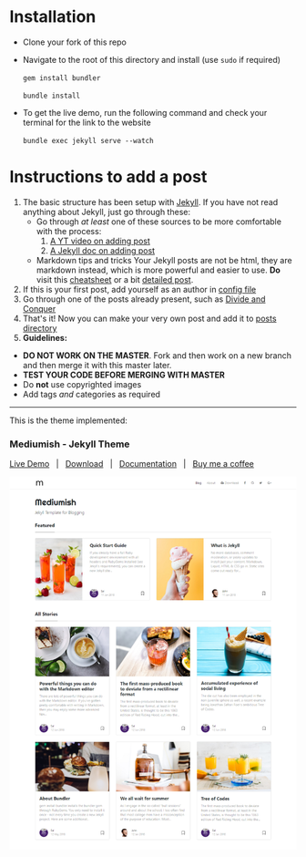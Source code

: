 # Installation

- Clone your fork of this repo
- Navigate to the root of this directory and install (use `sudo` if required)

	`gem install bundler`

	`bundle install`

- To get the live demo, run the following command and check your terminal for the link to the website

	`bundle exec jekyll serve --watch`


# Instructions to add a post
1. The basic structure has been setup with [Jekyll](https://jekyllrb.com/). If you have not read anything about Jekyll, just go through these:
	* Go through *at least* one of these sources to be more comfortable with the process:
		1. [A YT video on adding post](https://www.youtube.com/watch?v=gsYqPL9EFwQ&ab_channel=MikeDane)
		2. [A Jekyll doc on adding post](https://jekyllrb.com/docs/step-by-step/08-blogging/)
	* Markdown tips and tricks
	Your Jekyll posts are not be html, they are markdown instead, which is more powerful and easier to use.
	**Do** visit this [cheatsheet](https://guides.github.com/pdfs/markdown-cheatsheet-online.pdf) or a bit [detailed post](https://guides.github.com/features/mastering-markdown/).
2. If this is your first post, add yourself as an author in [config file](https://github.com/deutranium/AI_AAD/blob/master/_config.yml)
3. Go through one of the posts already present, such as [Divide and Conquer](/_posts/2020-10-23-divide-and-conquer.md)
4. That's it! Now you can make your very own post and add it to [posts directory](/_posts) 
5. **Guidelines:**
* **DO NOT WORK ON THE MASTER**. Fork and then work on a new branch and then merge it with this master later.
* **TEST YOUR CODE BEFORE MERGING WITH MASTER**
* Do **not** use copyrighted images
* Add tags *and* categories as required


--------------



This is the theme implemented:
### Mediumish - Jekyll Theme


[Live Demo](https://wowthemesnet.github.io/mediumish-theme-jekyll/) &nbsp; | &nbsp; [Download](https://github.com/wowthemesnet/mediumish-theme-jekyll/archive/master.zip) &nbsp; | &nbsp; [Documentation](https://bootstrapstarter.com/bootstrap-templates/template-mediumish-bootstrap-jekyll/) &nbsp; | &nbsp; [Buy me a coffee](https://www.wowthemes.net/donate/)

![mediumish](assets/images/mediumish-jekyll-template.png)

